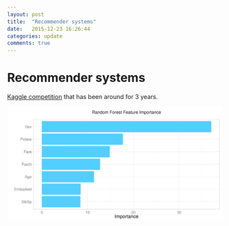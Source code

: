 ```yaml
---
layout: post
title:  "Recommender systems"
date:   2015-12-23 16:26:44
categories: update
comments: true
---
```



Recommender systems
==========================================================
[Kaggle competition][kaggle] that has been around for 3 years.

![PClass](/images/feature_imp.png)	

[kaggle]:https://www.kaggle.com/c/titanic/data
